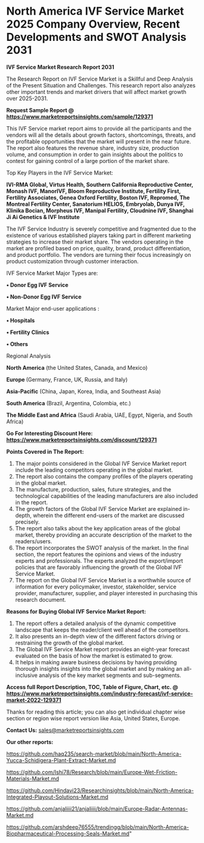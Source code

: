 # North America IVF Service Market 2025 Company Overview, Recent Developments and SWOT Analysis 2031

<strong>IVF Service Market Research Report 2031</strong>

The Research Report on IVF Service Market is a Skillful and Deep Analysis of the Present Situation and Challenges. This research report also analyzes other important trends and market drivers that will affect market growth over 2025-2031.

<strong>Request Sample Report @ <a href=https://www.marketreportsinsights.com/sample/129371>https://www.marketreportsinsights.com/sample/129371</a></strong>

This IVF Service market report aims to provide all the participants and the vendors will all the details about growth factors, shortcomings, threats, and the profitable opportunities that the market will present in the near future. The report also features the revenue share, industry size, production volume, and consumption in order to gain insights about the politics to contest for gaining control of a large portion of the market share.

Top Key Players in the IVF Service Market:

<strong>IVI-RMA Global, Virtus Health, Southern California Reproductive Center, Monash IVF, ManorIVF, Bloom Reproductive Institute, Fertility First, Fertility Associates, Genea Oxford Fertility, Boston IVF, Repromed, The Montreal Fertility Center, Sanatorium HELIOS, Embryolab, Dunya IVF, Klinika Bocian, Morpheus IVF, Manipal Fertility, Cloudnine IVF, Shanghai Ji Ai Genetics & IVF Institute</strong>

The IVF Service Industry is severely competitive and fragmented due to the existence of various established players taking part in different marketing strategies to increase their market share. The vendors operating in the market are profiled based on price, quality, brand, product differentiation, and product portfolio. The vendors are turning their focus increasingly on product customization through customer interaction.

IVF Service Market Major Types are:

<strong>• Donor Egg IVF Service

• Non-Donor Egg IVF Service</strong>

Market Major end-user applications :

<strong>• Hospitals

• Fertility Clinics

• Others</strong>

Regional Analysis

</u><strong><b>North America</b></strong> (the United States, Canada, and Mexico)

<strong><b>Europe </b></strong>(Germany, France, UK, Russia, and Italy)

<strong><b>Asia-Pacific</b></strong> (China, Japan, Korea, India, and Southeast Asia)

<strong><b>South America</b></strong> (Brazil, Argentina, Colombia, etc.)

<strong><b>The Middle East and Africa</b></strong> (Saudi Arabia, UAE, Egypt, Nigeria, and South Africa)

<strong>Go For Interesting Discount Here: <a href=https://www.marketreportsinsights.com/discount/129371>https://www.marketreportsinsights.com/discount/129371</a></strong>

<strong>Points Covered in The Report:</strong>
<ol>
  <li>The major points considered in the Global IVF Service Market report include the leading competitors operating in the global market.</li>
  <li>The report also contains the company profiles of the players operating in the global market.</li>
  <li>The manufacture, production, sales, future strategies, and the technological capabilities of the leading manufacturers are also included in the report.</li>
  <li>The growth factors of the Global IVF Service Market are explained in-depth, wherein the different end-users of the market are discussed precisely.</li>
  <li>The report also talks about the key application areas of the global market, thereby providing an accurate description of the market to the readers/users.</li>
  <li>The report incorporates the SWOT analysis of the market. In the final section, the report features the opinions and views of the industry experts and professionals. The experts analyzed the export/import policies that are favorably influencing the growth of the Global IVF Service Market.</li>
  <li>The report on the Global IVF Service Market is a worthwhile source of information for every policymaker, investor, stakeholder, service provider, manufacturer, supplier, and player interested in purchasing this research document.</li>
</ol>
<strong>Reasons for Buying Global IVF Service Market Report:</strong>

<ol>
  <li>The report offers a detailed analysis of the dynamic competitive landscape that keeps the reader/client well ahead of the competitors.</li>
  <li>It also presents an in-depth view of the different factors driving or restraining the growth of the global market.</li>
  <li>The Global IVF Service Market report provides an eight-year forecast evaluated on the basis of how the market is estimated to grow.</li>
  <li>It helps in making aware business decisions by having providing thorough insights insights into the global market and by making an all-inclusive analysis of the key market segments and sub-segments.</li>
</ol>
<strong>Access full Report Description, TOC, Table of Figure, Chart, etc. @ <a href=https://www.marketreportsinsights.com/industry-forecast/ivf-service-market-2022-129371>https://www.marketreportsinsights.com/industry-forecast/ivf-service-market-2022-129371</a></strong>


Thanks for reading this article; you can also get individual chapter wise section or region wise report version like Asia, United States, Europe.

<strong>Contact Us:</strong>
sales@marketreportsinsights.com

<strong>Our other reports:</strong>

<a href=https://github.com/haq235/search-market/blob/main/North-America-Yucca-Schidigera-Plant-Extract-Market.md>https://github.com/haq235/search-market/blob/main/North-America-Yucca-Schidigera-Plant-Extract-Market.md</a>

<a href=https://github.com/Ishi78/Research/blob/main/Europe-Wet-Friction-Materials-Market.md>https://github.com/Ishi78/Research/blob/main/Europe-Wet-Friction-Materials-Market.md</a>

<a href=https://github.com/Hindavi23/Researchinsights/blob/main/North-America-Integrated-Playout-Solutions-Market.md>https://github.com/Hindavi23/Researchinsights/blob/main/North-America-Integrated-Playout-Solutions-Market.md</a>

<a href=https://github.com/anjaliiii21/anjaliiii/blob/main/Europe-Radar-Antennas-Market.md>https://github.com/anjaliiii21/anjaliiii/blob/main/Europe-Radar-Antennas-Market.md</a>

<a href=https://github.com/arshdeep76555/trendingg/blob/main/North-America-Biopharmaceutical-Processing-Seals-Market.md>https://github.com/arshdeep76555/trendingg/blob/main/North-America-Biopharmaceutical-Processing-Seals-Market.md</a>"
